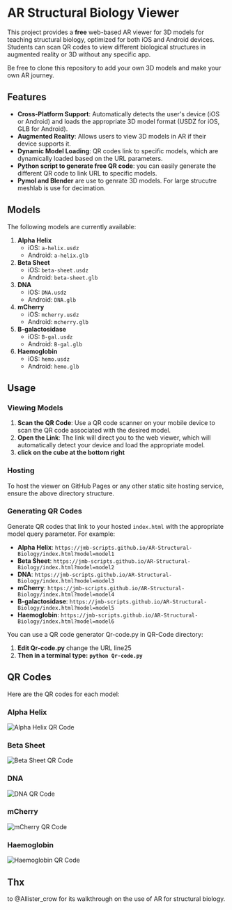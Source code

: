 # AR Structural Biology Viewer

This project provides a **free** web-based AR viewer for 3D models for teaching structural biology, optimized for both iOS and Android devices. Students can scan QR codes to view different biological structures in augmented reality or 3D without any specific app.

Be free to clone this repository to add your own 3D models and make your own AR journey.

## Features

- **Cross-Platform Support**: Automatically detects the user's device (iOS or Android) and loads the appropriate 3D model format (USDZ for iOS, GLB for Android).
- **Augmented Reality**: Allows users to view 3D models in AR if their device supports it.
- **Dynamic Model Loading**: QR codes link to specific models, which are dynamically loaded based on the URL parameters.
- **Python script to generate free QR code**: you can easily generate the different QR code to link URL to specific models.
- **Pymol and Blender** are use to genrate 3D models. For large strucutre meshlab is use for decimation.

## Models

The following models are currently available:

1. **Alpha Helix**
   - iOS: `a-helix.usdz`
   - Android: `a-helix.glb`
2. **Beta Sheet**
   - iOS: `beta-sheet.usdz`
   - Android: `beta-sheet.glb`
3. **DNA**
   - iOS: `DNA.usdz`
   - Android: `DNA.glb`
4. **mCherry**
   - iOS: `mcherry.usdz`
   - Android: `mcherry.glb`
5. **B-galactosidase**
   - iOS: `B-gal.usdz`
   - Android: `B-gal.glb`
6. **Haemoglobin**
   - iOS: `hemo.usdz`
   - Android: `hemo.glb`
  
## Usage

### Viewing Models

1. **Scan the QR Code**: Use a QR code scanner on your mobile device to scan the QR code associated with the desired model.
2. **Open the Link**: The link will direct you to the web viewer, which will automatically detect your device and load the appropriate model.
3. **click on the cube at the bottom right**

### Hosting

To host the viewer on GitHub Pages or any other static site hosting service, ensure the above directory structure.

### Generating QR Codes

Generate QR codes that link to your hosted `index.html` with the appropriate model query parameter. For example:

- **Alpha Helix**: `https://jmb-scripts.github.io/AR-Structural-Biology/index.html?model=model1`
- **Beta Sheet**: `https://jmb-scripts.github.io/AR-Structural-Biology/index.html?model=model2`
- **DNA**: `https://jmb-scripts.github.io/AR-Structural-Biology/index.html?model=model3`
- **mCherry**: `https://jmb-scripts.github.io/AR-Structural-Biology/index.html?model=model4`
- **B-galactosidase**: `https://jmb-scripts.github.io/AR-Structural-Biology/index.html?model=model5`
- **Haemoglobin**: `https://jmb-scripts.github.io/AR-Structural-Biology/index.html?model=model6`

You can use a QR code generator Qr-code.py in QR-Code directory:

1. **Edit Qr-code.py**
   change the URL line25
2. **Then in a terminal type:**
 **`python Qr-code.py`**

## QR Codes

Here are the QR codes for each model:

### Alpha Helix
![Alpha Helix QR Code](QR-Code/a-helix.png)

### Beta Sheet
![Beta Sheet QR Code](QR-Code/beta-sheet.png)

### DNA
![DNA QR Code](QR-Code/DNA.png)

### mCherry
![mCherry QR Code](QR-Code/mcherry.png)

### Haemoglobin
![Haemoglobin QR Code](QR-Code/hemo.png)

## Thx
to @Allister_crow for its walkthrough on the use of AR for structural biology.
